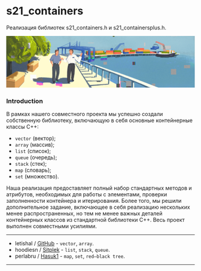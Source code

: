 # **s21_containers**

Реализация библиотек s21_containers.h и  s21_containersplus.h.

![s21_containers](misc/images/s21_containers.png)


### **Introduction**

В рамках нашего совместного проекта мы успешно создали собственную библиотеку, включающую в себя основные контейнерные классы C++:
- `vector` (вектор);
- `array` (массив);
- `list` (список);
- `queue` (очередь);
- `stack` (стек);
- `map` (словарь);
- `set` (множество).

Наша реализация предоставляет полный набор стандартных методов и атрибутов, необходимых для работы с элементами, проверки заполненности контейнера и итерирования. Более того, мы решили дополнительное задание, включающее в себя реализацию нескольких менее распространенных, но тем не менее важных деталей контейнерных классов из стандартной библиотеки C++. Весь проект выполнен совместными усилиями.

---
- letishal / [GitHub](@GitHub) - `vector`, `array`.
- hoodiesn / [Sitplek](https://github.com/Sitplek) - `list`, `stack`, `queue`.
- perlabru / [Hasuk1](https://github.com/Hasuk1) - `map`, `set`, `red–black tree`.
---
